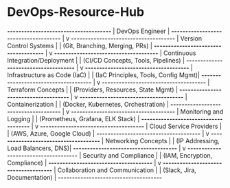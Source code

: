 # DevOps-Resource-Hub

**-------------------------------------**
|            DevOps Engineer          |
**-------------------------------------**
                 |
                 v
**-------------------------------------**
|      Version Control Systems        |
|  (Git, Branching, Merging, PRs)    |
**-------------------------------------**
                 |
                 v
**-------------------------------------**
|    Continuous Integration/Deployment |
|  (CI/CD Concepts, Tools, Pipelines) |
**-------------------------------------**
                 |
                 v
**-------------------------------------**
|    Infrastructure as Code (IaC)    |
| (IaC Principles, Tools, Config Mgmt)|
**-------------------------------------**
                 |
                 v
**-------------------------------------**
|           Terraform Concepts        |
| (Providers, Resources, State Mgmt)  |
**-------------------------------------**
                 |
                 v
**-------------------------------------**
|         Containerization            |
| (Docker, Kubernetes, Orchestration) |
**-------------------------------------**
                 |
                 v
**-------------------------------------**
|      Monitoring and Logging         |
| (Prometheus, Grafana, ELK Stack)    |
**-------------------------------------**
                 |
                 v
**-------------------------------------**
|   Cloud Service Providers           |
| (AWS, Azure, Google Cloud)         |
**-------------------------------------**
                 |
                 v
**-------------------------------------**
|       Networking Concepts           |
| (IP Addressing, Load Balancers, DNS)|
**-------------------------------------**
                 |
                 v
**-------------------------------------**
|    Security and Compliance          |
| (IAM, Encryption, Compliance)      |
**-------------------------------------**
                 |
                 v
**-------------------------------------**
|    Collaboration and Communication   |
| (Slack, Jira, Documentation)        |
**-------------------------------------**
